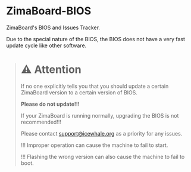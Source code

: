 # ZimaBoard-BIOS

ZimaBoard's BIOS and Issues Tracker.

Due to the special nature of the BIOS, the BIOS does not have a very fast update cycle like other software.



> # ⚠ Attention
> 
> If no one explicitly tells you that you should update a certain ZimaBoard version to a certain version of BIOS.
> 
> **Please do not update!!!**
>
> 
> If your ZimaBoard is running normally, upgrading the BIOS is not recommended!!!
> 
> Please contact support@icewhale.org as a priority for any issues.
>
> 
> !!! Improper operation can cause the machine to fail to start.
> 
> !!! Flashing the wrong version can also cause the machine to fail to boot.
